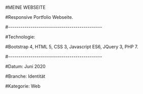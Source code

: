 #MEINE WEBSEITE

#Responsive Portfolio Webseite.



#----------------------------------------------

#Technologie:

#Bootstrap 4, HTML 5, CSS 3, Javascript ES6, JQuery 3, PHP 7.



#----------------------------------------------

#Datum: Juni 2020

#Branche: Identität

#Kategorie: Web